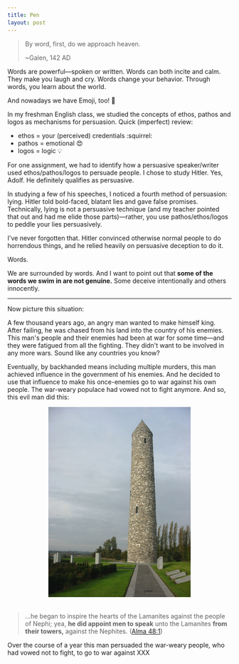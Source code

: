 ```yaml
---
title: Pen
layout: post
---
```


> By word, first, do we approach heaven.
>
> ~Galen, 142 AD

Words are powerful&mdash;spoken or written.  Words can both incite and calm.  They make you laugh and cry.  Words change your behavior.  Through words, you learn about the world.

And nowadays we have Emoji, too! :tada:

In my freshman English class, we studied the concepts of ethos, pathos and logos as mechanisms for persuasion.  Quick (imperfect) review:

- ethos = your (perceived) credentials :squirrel:
- pathos = emotional :heart_eyes:
- logos = logic :bulb:

For one assignment, we had to identify how a persuasive speaker/writer used ethos/pathos/logos to persuade people.  I chose to study Hitler.  Yes, Adolf.  He definitely qualifies as persuasive.

In studying a few of his speeches, I noticed a fourth method of persuasion: lying.  Hitler told bold-faced, blatant lies and gave false promises.  Technically, lying is not a persuasive technique (and my teacher pointed that out and had me elide those parts)&mdash;rather, you use pathos/ethos/logos to peddle your lies persuasively.

I've never forgotten that.  Hitler convinced otherwise normal people to do horrendous things, and he relied heavily on persuasive deception to do it.

Words.

We are surrounded by words.  And I want to point out that **some of the words we swim in are not genuine.**  Some deceive intentionally and others innocently.

---

Now picture this situation:

A few thousand years ago, an angry man wanted to make himself king.  After failing, he was chased from his land into the country of his enemies.  This man's people and their enemies had been at war for some time&mdash;and they were fatigued from all the fighting.  They didn't want to be involved in any more wars.  Sound like any countries you know?

Eventually, by backhanded means including multiple murders, this man achieved influence in the government of his enemies.  And he decided to use that influence to make his once-enemies go to war against his own people.  The war-weary populace had vowed not to fight anymore.  And so, this evil man did this:

<div style="text-align: center;"><img src="/images/pen/smalltower.jpg"></div>

<br/>

> ...he began to inspire the hearts of the Lamanites against the people of Nephi; yea, **he did appoint men to speak** unto the Lamanites **from their towers,** against the Nephites.  ([Alma 48:1](https://www.lds.org/scriptures/bofm/alma/48.1))

Over the course of a year this man persuaded the war-weary people, who had vowed not to fight, to go to war against XXX